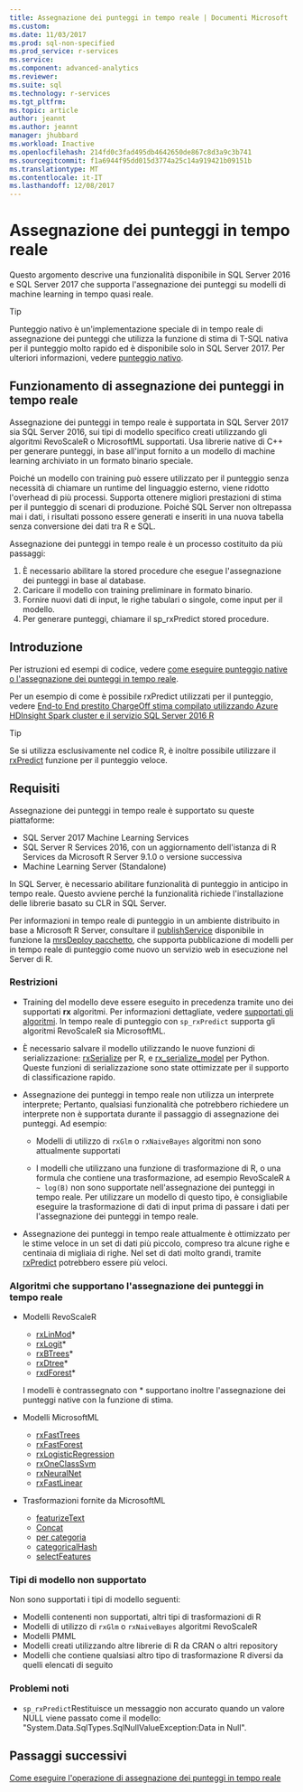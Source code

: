 ```yaml
---
title: Assegnazione dei punteggi in tempo reale | Documenti Microsoft
ms.custom: 
ms.date: 11/03/2017
ms.prod: sql-non-specified
ms.prod_service: r-services
ms.service: 
ms.component: advanced-analytics
ms.reviewer: 
ms.suite: sql
ms.technology: r-services
ms.tgt_pltfrm: 
ms.topic: article
author: jeannt
ms.author: jeannt
manager: jhubbard
ms.workload: Inactive
ms.openlocfilehash: 214fd0c3fad495db4642650de867c8d3a9c3b741
ms.sourcegitcommit: f1a6944f95dd015d3774a25c14a919421b09151b
ms.translationtype: MT
ms.contentlocale: it-IT
ms.lasthandoff: 12/08/2017
---
```

# <a name="realtime-scoring"></a>Assegnazione dei punteggi in tempo reale

Questo argomento descrive una funzionalità disponibile in SQL Server 2016 e SQL Server 2017 che supporta l'assegnazione dei punteggi su modelli di machine learning in tempo quasi reale.

> [!TIP]
> Punteggio nativo è un'implementazione speciale di in tempo reale di assegnazione dei punteggi che utilizza la funzione di stima di T-SQL nativa per il punteggio molto rapido ed è disponibile solo in SQL Server 2017. Per ulteriori informazioni, vedere [punteggio nativo](sql-native-scoring.md).

## <a name="how-realtime-scoring-works"></a>Funzionamento di assegnazione dei punteggi in tempo reale

Assegnazione dei punteggi in tempo reale è supportata in SQL Server 2017 sia SQL Server 2016, sui tipi di modello specifico creati utilizzando gli algoritmi RevoScaleR o MicrosoftML supportati. Usa librerie native di C++ per generare punteggi, in base all'input fornito a un modello di machine learning archiviato in un formato binario speciale.

Poiché un modello con training può essere utilizzato per il punteggio senza necessità di chiamare un runtime del linguaggio esterno, viene ridotto l'overhead di più processi. Supporta ottenere migliori prestazioni di stima per il punteggio di scenari di produzione. Poiché SQL Server non oltrepassa mai i dati, i risultati possono essere generati e inseriti in una nuova tabella senza conversione dei dati tra R e SQL.

Assegnazione dei punteggi in tempo reale è un processo costituito da più passaggi:

1. È necessario abilitare la stored procedure che esegue l'assegnazione dei punteggi in base al database.
2. Caricare il modello con training preliminare in formato binario.
3. Fornire nuovi dati di input, le righe tabulari o singole, come input per il modello.
4. Per generare punteggi, chiamare il sp_rxPredict stored procedure.

## <a name="get-started"></a>Introduzione

Per istruzioni ed esempi di codice, vedere [come eseguire punteggio native o l'assegnazione dei punteggi in tempo reale](r/how-to-do-realtime-scoring.md).

Per un esempio di come è possibile rxPredict utilizzati per il punteggio, vedere [End-to End prestito ChargeOff stima compilato utilizzando Azure HDInsight Spark cluster e il servizio SQL Server 2016 R](https://blogs.msdn.microsoft.com/rserver/2017/06/29/end-to-end-loan-chargeoff-prediction-built-using-azure-hdinsight-spark-clusters-and-sql-server-2016-r-service/)

> [!TIP]
> Se si utilizza esclusivamente nel codice R, è inoltre possibile utilizzare il [rxPredict](https://docs.microsoft.com/r-server/r-reference/revoscaler/rxpredict) funzione per il punteggio veloce.

## <a name="requirements"></a>Requisiti

Assegnazione dei punteggi in tempo reale è supportato su queste piattaforme:

+ SQL Server 2017 Machine Learning Services
+ SQL Server R Services 2016, con un aggiornamento dell'istanza di R Services da Microsoft R Server 9.1.0 o versione successiva
+ Machine Learning Server (Standalone)

In SQL Server, è necessario abilitare funzionalità di punteggio in anticipo in tempo reale. Questo avviene perché la funzionalità richiede l'installazione delle librerie basato su CLR in SQL Server.

Per informazioni in tempo reale di punteggio in un ambiente distribuito in base a Microsoft R Server, consultare il [publishService](https://docs.microsoft.com/machine-learning-server/r-reference/mrsdeploy/publishservice) disponibile in funzione la [mrsDeploy pacchetto](https://docs.microsoft.com/machine-learning-server/r-reference/mrsdeploy/mrsdeploy-package), che supporta pubblicazione di modelli per in tempo reale di punteggio come nuovo un servizio web in esecuzione nel Server di R.

### <a name="restrictions"></a>Restrizioni

+ Training del modello deve essere eseguito in precedenza tramite uno dei supportati **rx** algoritmi. Per informazioni dettagliate, vedere [supportati gli algoritmi](#bkmk_rt_supported_algos). In tempo reale di punteggio con `sp_rxPredict` supporta gli algoritmi RevoScaleR sia MicrosoftML.

+ È necessario salvare il modello utilizzando le nuove funzioni di serializzazione: [rxSerialize](https://docs.microsoft.com/machine-learning-server/r-reference/revoscaler/rxserializemodel) per R, e [rx_serialize_model](https://docs.microsoft.com/machine-learning-server/python-reference/revoscalepy/rx-serialize-model) per Python. Queste funzioni di serializzazione sono state ottimizzate per il supporto di classificazione rapido.

+ Assegnazione dei punteggi in tempo reale non utilizza un interprete interprete; Pertanto, qualsiasi funzionalità che potrebbero richiedere un interprete non è supportata durante il passaggio di assegnazione dei punteggi.  Ad esempio:

  + Modelli di utilizzo di `rxGlm` o `rxNaiveBayes` algoritmi non sono attualmente supportati

  + I modelli che utilizzano una funzione di trasformazione di R, o una formula che contiene una trasformazione, ad esempio RevoScaleR <code>A ~ log(B)</code> non sono supportate nell'assegnazione dei punteggi in tempo reale. Per utilizzare un modello di questo tipo, è consigliabile eseguire la trasformazione di dati di input prima di passare i dati per l'assegnazione dei punteggi in tempo reale.

+ Assegnazione dei punteggi in tempo reale attualmente è ottimizzato per le stime veloce in un set di dati più piccolo, compreso tra alcune righe e centinaia di migliaia di righe. Nel set di dati molto grandi, tramite [rxPredict](https://docs.microsoft.com/machine-learning-server/r-reference/revoscaler/rxpredict) potrebbero essere più veloci.

### <a name="a-namebkmkrtsupportedalgosalgorithms-that-support-realtime-scoring"></a><a name="bkmk_rt_supported_algos">Algoritmi che supportano l'assegnazione dei punteggi in tempo reale

+ Modelli RevoScaleR

  + [rxLinMod](https://docs.microsoft.com/machine-learning-server/r-reference/revoscaler/rxlinmod)\*
  + [rxLogit](https://docs.microsoft.com/machine-learning-server/r-reference/revoscaler/rxlogit)\*
  + [rxBTrees](https://docs.microsoft.com/machine-learning-server/r-reference/revoscaler/rxbtrees)\*
  + [rxDtree](https://docs.microsoft.com/machine-learning-server/r-reference/revoscaler/rxdtree)\*
  + [rxdForest](https://docs.microsoft.com/machine-learning-server/r-reference/revoscaler/rxdforest)\*
  
  I modelli è contrassegnato con \* supportano inoltre l'assegnazione dei punteggi native con la funzione di stima.

+ Modelli MicrosoftML

  + [rxFastTrees](https://docs.microsoft.com/machine-learning-server/r-reference/microsoftml/rxfasttrees)
  + [rxFastForest](https://docs.microsoft.com/machine-learning-server/r-reference/microsoftml/rxfastforest)
  + [rxLogisticRegression](https://docs.microsoft.com/machine-learning-server/r-reference/microsoftml/rxlogisticregression)
  + [rxOneClassSvm](https://docs.microsoft.com/machine-learning-server/r-reference/microsoftml/rxoneclasssvm)
  + [rxNeuralNet](https://docs.microsoft.com/machine-learning-server/r-reference/microsoftml/rxneuralnet)
  + [rxFastLinear](https://docs.microsoft.com/machine-learning-server/r-reference/microsoftml/rxfastlinear)

+ Trasformazioni fornite da MicrosoftML

  + [featurizeText](https://docs.microsoft.com/machine-learning-server/r-reference/microsoftml/rxfasttrees)
  + [Concat](https://docs.microsoft.com/machine-learning-server/r-reference/microsoftml/concat)
  + [per categoria](https://docs.microsoft.com/machine-learning-server/r-reference/microsoftml/categorical)
  + [categoricalHash](https://docs.microsoft.com/machine-learning-server/r-reference/microsoftml/categoricalHash)
  + [selectFeatures](https://docs.microsoft.com/machine-learning-server/r-reference/microsoftml/selectFeatures)

### <a name="unsupported-model-types"></a>Tipi di modello non supportato

Non sono supportati i tipi di modello seguenti:

+ Modelli contenenti non supportati, altri tipi di trasformazioni di R
+ Modelli di utilizzo di `rxGlm` o `rxNaiveBayes` algoritmi RevoScaleR
+ Modelli PMML
+ Modelli creati utilizzando altre librerie di R da CRAN o altri repository
+ Modelli che contiene qualsiasi altro tipo di trasformazione R diversi da quelli elencati di seguito

### <a name="known-issues"></a>Problemi noti

+ `sp_rxPredict`Restituisce un messaggio non accurato quando un valore NULL viene passato come il modello: "System.Data.SqlTypes.SqlNullValueException:Data in Null".

## <a name="next-steps"></a>Passaggi successivi

[Come eseguire l'operazione di assegnazione dei punteggi in tempo reale](r/how-to-do-realtime-scoring.md)
